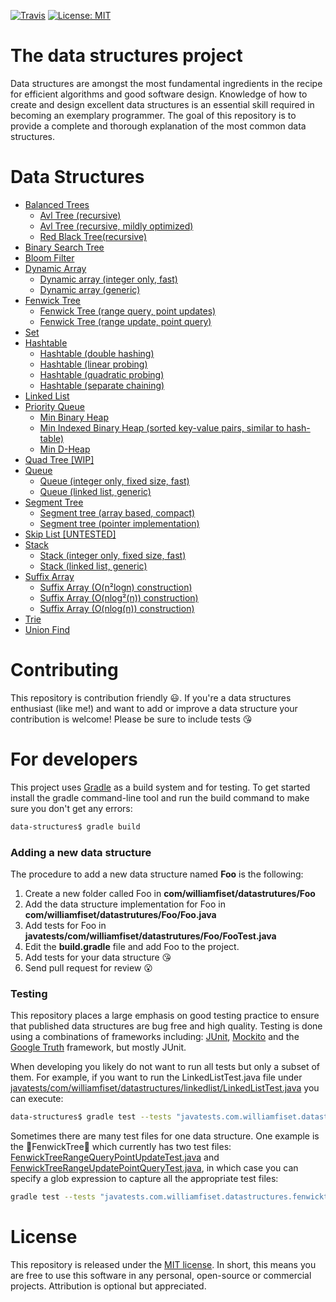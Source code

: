 [![Travis](https://img.shields.io/travis/williamfiset/data-structures.svg)](https://travis-ci.org/williamfiset/data-structures) [![License: MIT](https://img.shields.io/github/license/mashape/apistatus.svg)](https://opensource.org/licenses/MIT)

# The data structures project

Data structures are amongst the most fundamental ingredients in the recipe for efficient algorithms and good software design. Knowledge of how to create and design excellent data structures is an essential skill required in becoming an exemplary programmer. The goal of this repository is to provide a complete and thorough explanation of the most common data structures.

# Data Structures

* [Balanced Trees](https://github.com/williamfiset/data-structures/tree/master/com/williamfiset/datastructures/balancedtree)
    * [Avl Tree (recursive)](https://github.com/williamfiset/data-structures/blob/master/com/williamfiset/datastructures/balancedtree/AVLTreeRecursive.java)
    * [Avl Tree (recursive, mildly optimized)](https://github.com/williamfiset/data-structures/blob/master/com/williamfiset/datastructures/balancedtree/AVLTreeRecursiveOptimized.java)
    * [Red Black Tree(recursive)](https://github.com/williamfiset/data-structures/blob/master/com/williamfiset/datastructures/balancedtree/RedBlackTree.java)
* [Binary Search Tree](https://github.com/williamfiset/data-structures/blob/master/com/williamfiset/datastructures/binarysearchtree/BinarySearchTree.java)
* [Bloom Filter](https://github.com/williamfiset/data-structures/tree/master/com/williamfiset/datastructures/bloomfilter)
* [Dynamic Array](https://github.com/williamfiset/data-structures/tree/master/com/williamfiset/datastructures/dynamicarray)
    * [Dynamic array (integer only, fast)](https://github.com/williamfiset/data-structures/blob/master/com/williamfiset/datastructures/dynamicarray/IntArray.java)
    * [Dynamic array (generic)](https://github.com/williamfiset/data-structures/blob/master/com/williamfiset/datastructures/dynamicarray/DynamicArray.java)
* [Fenwick Tree](https://github.com/williamfiset/data-structures/tree/master/com/williamfiset/datastructures/fenwicktree)
    * [Fenwick Tree (range query, point updates)](https://github.com/williamfiset/data-structures/blob/master/com/williamfiset/datastructures/fenwicktree/FenwickTreeRangeQueryPointUpdate.java)
    * [Fenwick Tree (range update, point query)](https://github.com/williamfiset/data-structures/blob/master/com/williamfiset/datastructures/fenwicktree/FenwickTreeRangeUpdatePointQuery.java)
* [Set](https://github.com/williamfiset/data-structures/tree/master/com/williamfiset/datastructures/set)
* [Hashtable](https://github.com/williamfiset/data-structures/tree/master/com/williamfiset/datastructures/hashtable)
    * [Hashtable (double hashing)](https://github.com/williamfiset/data-structures/blob/master/com/williamfiset/datastructures/hashtable/HashTableDoubleHashing.java)
    * [Hashtable (linear probing)](https://github.com/williamfiset/data-structures/blob/master/com/williamfiset/datastructures/hashtable/HashTableLinearProbing.java)
    * [Hashtable (quadratic probing)](https://github.com/williamfiset/data-structures/blob/master/com/williamfiset/datastructures/hashtable/HashTableQuadraticProbing.java)
    * [Hashtable (separate chaining)](https://github.com/williamfiset/data-structures/blob/master/com/williamfiset/datastructures/hashtable/HashTableSeperateChaining.java)
* [Linked List](https://github.com/williamfiset/data-structures/blob/master/com/williamfiset/datastructures/linkedlist/DoublyLinkedList.java)
* [Priority Queue](https://github.com/williamfiset/data-structures/tree/master/com/williamfiset/datastructures/priorityqueue)
    * [Min Binary Heap](https://github.com/williamfiset/data-structures/blob/master/com/williamfiset/datastructures/priorityqueue/BinaryHeap.java)
    * [Min Indexed Binary Heap (sorted key-value pairs, similar to hash-table)](https://github.com/williamfiset/data-structures/blob/master/com/williamfiset/datastructures/priorityqueue/MinIndexedBinaryHeap.java)
    * [Min D-Heap](https://github.com/williamfiset/data-structures/blob/master/com/williamfiset/datastructures/priorityqueue/DHeap.java)
* [Quad Tree [WIP]](https://github.com/williamfiset/data-structures/blob/master/com/williamfiset/datastructures/quadtree/QuadTree.java)
* [Queue](https://github.com/williamfiset/data-structures/tree/master/com/williamfiset/datastructures/queue)
    * [Queue (integer only, fixed size, fast)](https://github.com/williamfiset/data-structures/blob/master/com/williamfiset/datastructures/queue/IntQueue.java)
    * [Queue (linked list, generic)](https://github.com/williamfiset/data-structures/blob/master/com/williamfiset/datastructures/queue/Queue.java)
* [Segment Tree](https://github.com/williamfiset/data-structures/tree/master/com/williamfiset/datastructures/segmenttree)
    * [Segment tree (array based, compact)](https://github.com/williamfiset/data-structures/blob/master/com/williamfiset/datastructures/segmenttree/CompactSegmentTree.java)
    * [Segment tree (pointer implementation)](https://github.com/williamfiset/data-structures/blob/master/com/williamfiset/datastructures/segmenttree/Node.java)
* [Skip List [UNTESTED]](https://github.com/williamfiset/data-structures/blob/master/com/williamfiset/datastructures/skiplist/SkipList.java)
* [Stack](https://github.com/williamfiset/data-structures/tree/master/com/williamfiset/datastructures/stack)
    * [Stack (integer only, fixed size, fast)](https://github.com/williamfiset/data-structures/blob/master/com/williamfiset/datastructures/stack/IntStack.java)
    * [Stack (linked list, generic)](https://github.com/williamfiset/data-structures/blob/master/com/williamfiset/datastructures/stack/Stack.java)
* [Suffix Array](https://github.com/williamfiset/data-structures/tree/master/com/williamfiset/datastructures/suffixarray)
    * [Suffix Array (O(n²logn) construction)](https://github.com/williamfiset/data-structures/blob/master/com/williamfiset/datastructures/suffixarray/SuffixArraySlow.java)
    * [Suffix Array (O(nlog²(n)) construction)](https://github.com/williamfiset/data-structures/blob/master/com/williamfiset/datastructures/suffixarray/SuffixArrayMed.java)
    * [Suffix Array (O(nlog(n)) construction)](https://github.com/williamfiset/data-structures/blob/master/com/williamfiset/datastructures/suffixarray/SuffixArrayFast.java)
* [Trie](https://github.com/williamfiset/data-structures/blob/master/com/williamfiset/datastructures/trie/Trie.java)
* [Union Find](https://github.com/williamfiset/data-structures/blob/master/com/williamfiset/datastructures/unionfind/UnionFind.java)

# Contributing

This repository is contribution friendly :smiley:. If you're a data structures enthusiast (like me!) and want to add or improve a data structure your contribution is welcome! Please be sure to include tests :kissing_heart:

# For developers

This project uses [Gradle](https://gradle.org/) as a build system and for testing. To get started install the gradle command-line tool and run the build command to make sure you don't get any errors:

```bash
data-structures$ gradle build
```

### Adding a new data structure

The procedure to add a new data structure named **Foo** is the following:

1) Create a new folder called Foo in **com/williamfiset/datastrutures/Foo**
2) Add the data structure implementation for Foo in **com/williamfiset/datastrutures/Foo/Foo.java**
3) Add tests for Foo in **javatests/com/williamfiset/datastrutures/Foo/FooTest.java**
4) Edit the **build.gradle** file and add Foo to the project.
5) Add tests for your data structure :kissing_heart:
6) Send pull request for review :open_mouth:

### Testing

This repository places a large emphasis on good testing practice to ensure that published data structures are bug free and high quality. Testing is done using a combinations of frameworks including: [JUnit](http://junit.org/junit4/), [Mockito](http://site.mockito.org/) and the [Google Truth](http://google.github.io/truth) framework, but mostly JUnit.

When developing you likely do not want to run all tests but only a subset of them. For example, if you want to run the LinkedListTest.java file under [javatests/com/williamfiset/datastructures/linkedlist/LinkedListTest.java](https://github.com/williamfiset/data-structures/tree/master/javatests/com/williamfiset/datastructures/linkedlist/LinkedListTest.java) you can execute:
```bash
data-structures$ gradle test --tests "javatests.com.williamfiset.datastructures.linkedlist.LinkedListTest"
```
Sometimes there are many test files for one data structure. One example is the :evergreen_tree:FenwickTree:evergreen_tree: which currently has two test files: [FenwickTreeRangeQueryPointUpdateTest.java](https://github.com/williamfiset/data-structures/tree/master/javatests/com/williamfiset/datastructures/fenwicktree/FenwickTreeRangeQueryPointUpdateTest.java) and [FenwickTreeRangeUpdatePointQueryTest.java](https://github.com/williamfiset/data-structures/tree/master/javatests/com/williamfiset/datastructures/fenwicktree/FenwickTreeRangeUpdatePointQueryTest.java), in which case you can specify a glob expression to capture all the appropriate test files:
```bash
gradle test --tests "javatests.com.williamfiset.datastructures.fenwicktree.FenwickTree*Test"
```

# License

This repository is released under the [MIT license](https://opensource.org/licenses/MIT). In short, this means you are free to use this software in any personal, open-source or commercial projects. Attribution is optional but appreciated.

